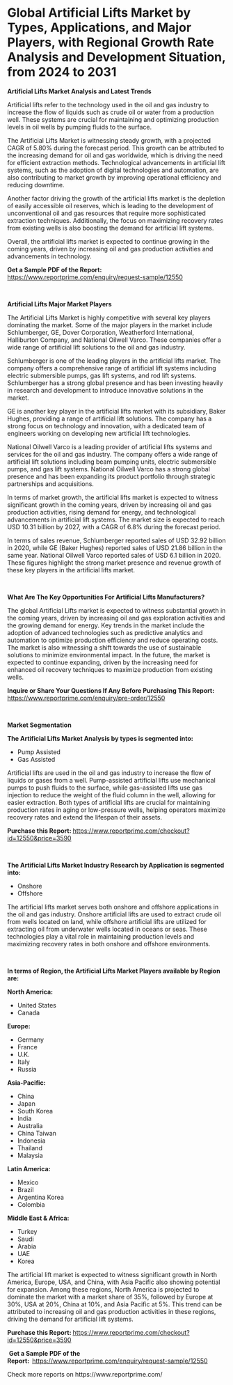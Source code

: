 <p><h1>Global Artificial Lifts Market by Types, Applications, and Major Players, with Regional Growth Rate Analysis and Development Situation, from 2024 to 2031</h1></p><p><strong>Artificial Lifts Market Analysis and Latest Trends</strong></p>
<p><p>Artificial lifts refer to the technology used in the oil and gas industry to increase the flow of liquids such as crude oil or water from a production well. These systems are crucial for maintaining and optimizing production levels in oil wells by pumping fluids to the surface.</p><p>The Artificial Lifts Market is witnessing steady growth, with a projected CAGR of 5.80% during the forecast period. This growth can be attributed to the increasing demand for oil and gas worldwide, which is driving the need for efficient extraction methods. Technological advancements in artificial lift systems, such as the adoption of digital technologies and automation, are also contributing to market growth by improving operational efficiency and reducing downtime.</p><p>Another factor driving the growth of the artificial lifts market is the depletion of easily accessible oil reserves, which is leading to the development of unconventional oil and gas resources that require more sophisticated extraction techniques. Additionally, the focus on maximizing recovery rates from existing wells is also boosting the demand for artificial lift systems.</p><p>Overall, the artificial lifts market is expected to continue growing in the coming years, driven by increasing oil and gas production activities and advancements in technology.</p></p>
<p><strong>Get a Sample PDF of the Report:&nbsp;</strong> <a href="https://www.reportprime.com/enquiry/request-sample/12550">https://www.reportprime.com/enquiry/request-sample/12550</a></p>
<p>&nbsp;</p>
<p><strong>Artificial Lifts Major Market Players</strong></p>
<p><p>The Artificial Lifts Market is highly competitive with several key players dominating the market. Some of the major players in the market include Schlumberger, GE, Dover Corporation, Weatherford International, Halliburton Company, and National Oilwell Varco. These companies offer a wide range of artificial lift solutions to the oil and gas industry.</p><p>Schlumberger is one of the leading players in the artificial lifts market. The company offers a comprehensive range of artificial lift systems including electric submersible pumps, gas lift systems, and rod lift systems. Schlumberger has a strong global presence and has been investing heavily in research and development to introduce innovative solutions in the market.</p><p>GE is another key player in the artificial lifts market with its subsidiary, Baker Hughes, providing a range of artificial lift solutions. The company has a strong focus on technology and innovation, with a dedicated team of engineers working on developing new artificial lift technologies.</p><p>National Oilwell Varco is a leading provider of artificial lifts systems and services for the oil and gas industry. The company offers a wide range of artificial lift solutions including beam pumping units, electric submersible pumps, and gas lift systems. National Oilwell Varco has a strong global presence and has been expanding its product portfolio through strategic partnerships and acquisitions.</p><p>In terms of market growth, the artificial lifts market is expected to witness significant growth in the coming years, driven by increasing oil and gas production activities, rising demand for energy, and technological advancements in artificial lift systems. The market size is expected to reach USD 10.31 billion by 2027, with a CAGR of 6.8% during the forecast period.</p><p>In terms of sales revenue, Schlumberger reported sales of USD 32.92 billion in 2020, while GE (Baker Hughes) reported sales of USD 21.86 billion in the same year. National Oilwell Varco reported sales of USD 6.1 billion in 2020. These figures highlight the strong market presence and revenue growth of these key players in the artificial lifts market.</p></p>
<p>&nbsp;</p>
<p><strong>What Are The Key Opportunities For Artificial Lifts Manufacturers?</strong></p>
<p><p>The global Artificial Lifts market is expected to witness substantial growth in the coming years, driven by increasing oil and gas exploration activities and the growing demand for energy. Key trends in the market include the adoption of advanced technologies such as predictive analytics and automation to optimize production efficiency and reduce operating costs. The market is also witnessing a shift towards the use of sustainable solutions to minimize environmental impact. In the future, the market is expected to continue expanding, driven by the increasing need for enhanced oil recovery techniques to maximize production from existing wells.</p></p>
<p><strong>Inquire or Share Your Questions If Any Before Purchasing This Report:</strong> <a href="https://www.reportprime.com/enquiry/pre-order/12550">https://www.reportprime.com/enquiry/pre-order/12550</a></p>
<p>&nbsp;</p>
<p><strong>Market Segmentation</strong></p>
<p><strong>The Artificial Lifts Market Analysis by types is segmented into:</strong></p>
<p><ul><li>Pump Assisted</li><li>Gas Assisted</li></ul></p>
<p><p>Artificial lifts are used in the oil and gas industry to increase the flow of liquids or gases from a well. Pump-assisted artificial lifts use mechanical pumps to push fluids to the surface, while gas-assisted lifts use gas injection to reduce the weight of the fluid column in the well, allowing for easier extraction. Both types of artificial lifts are crucial for maintaining production rates in aging or low-pressure wells, helping operators maximize recovery rates and extend the lifespan of their assets.</p></p>
<p><strong>Purchase this Report:&nbsp;</strong><a href="https://www.reportprime.com/checkout?id=12550&price=3590">https://www.reportprime.com/checkout?id=12550&price=3590</a></p>
<p>&nbsp;</p>
<p><strong>The Artificial Lifts Market Industry Research by Application is segmented into:</strong></p>
<p><ul><li>Onshore</li><li>Offshore</li></ul></p>
<p><p>The artificial lifts market serves both onshore and offshore applications in the oil and gas industry. Onshore artificial lifts are used to extract crude oil from wells located on land, while offshore artificial lifts are utilized for extracting oil from underwater wells located in oceans or seas. These technologies play a vital role in maintaining production levels and maximizing recovery rates in both onshore and offshore environments.</p></p>
<p>&nbsp;</p>
<p><strong>In terms of Region, the Artificial Lifts Market Players available by Region are:</strong></p>
<p>
    <p> <strong> North America: </strong>
        <ul>
            <li>United States</li>
            <li>Canada</li>
        </ul>
        </p> 
    <p> <strong> Europe: </strong>
        <ul>
            <li>Germany</li>
            <li>France</li>
            <li>U.K.</li>
            <li>Italy</li>
            <li>Russia</li>
        </ul>
        </p> 
    <p> <strong> Asia-Pacific: </strong>
        <ul>
            <li>China</li>
            <li>Japan</li>
            <li>South Korea</li>
            <li>India</li>
            <li>Australia</li>
            <li>China Taiwan</li>
            <li>Indonesia</li>
            <li>Thailand</li>
            <li>Malaysia</li>
        </ul>
        </p> 
    <p> <strong> Latin America: </strong>
        <ul>
            <li>Mexico</li>
            <li>Brazil</li>
            <li>Argentina Korea</li>
            <li>Colombia</li>
        </ul>
        </p> 
    <p> <strong> Middle East & Africa: </strong>
        <ul>
            <li>Turkey</li>
            <li>Saudi</li>
            <li>Arabia</li>
            <li>UAE</li>
            <li>Korea</li>
        </ul>
    </p>
    </p>
<p><p>The artificial lift market is expected to witness significant growth in North America, Europe, USA, and China, with Asia Pacific also showing potential for expansion. Among these regions, North America is projected to dominate the market with a market share of 35%, followed by Europe at 30%, USA at 20%, China at 10%, and Asia Pacific at 5%. This trend can be attributed to increasing oil and gas production activities in these regions, driving the demand for artificial lift systems.</p></p>
<p><strong>Purchase this Report: </strong><a href="https://www.reportprime.com/checkout?id=12550&price=3590">https://www.reportprime.com/checkout?id=12550&price=3590</a></p>
<p>&nbsp;<strong>Get a Sample PDF of the Report:&nbsp;&nbsp;</strong><a href="https://www.reportprime.com/enquiry/request-sample/12550">https://www.reportprime.com/enquiry/request-sample/12550</a></p>
<p><strong></strong></p>
<p>Check more reports on https://www.reportprime.com/</p>